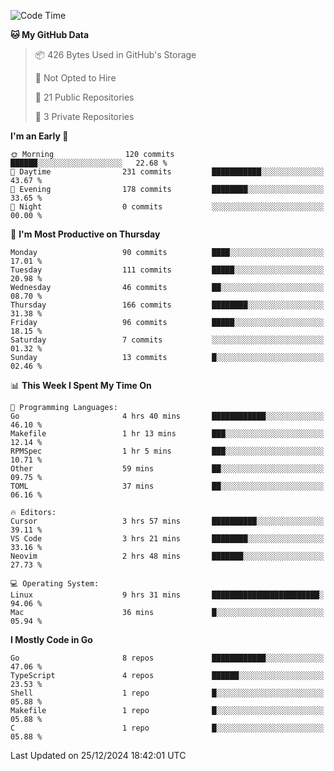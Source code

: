 <!--START_SECTION:waka-->
![Code Time](http://img.shields.io/badge/Code%20Time-1%2C018%20hrs%2020%20mins-blue)

**🐱 My GitHub Data** 

> 📦 426 Bytes Used in GitHub's Storage 
 > 
> 🚫 Not Opted to Hire
 > 
> 📜 21 Public Repositories 
 > 
> 🔑 3 Private Repositories 
 > 
**I'm an Early 🐤** 

```text
🌞 Morning                120 commits         ██████░░░░░░░░░░░░░░░░░░░   22.68 % 
🌆 Daytime                231 commits         ███████████░░░░░░░░░░░░░░   43.67 % 
🌃 Evening                178 commits         ████████░░░░░░░░░░░░░░░░░   33.65 % 
🌙 Night                  0 commits           ░░░░░░░░░░░░░░░░░░░░░░░░░   00.00 % 
```
📅 **I'm Most Productive on Thursday** 

```text
Monday                   90 commits          ████░░░░░░░░░░░░░░░░░░░░░   17.01 % 
Tuesday                  111 commits         █████░░░░░░░░░░░░░░░░░░░░   20.98 % 
Wednesday                46 commits          ██░░░░░░░░░░░░░░░░░░░░░░░   08.70 % 
Thursday                 166 commits         ████████░░░░░░░░░░░░░░░░░   31.38 % 
Friday                   96 commits          █████░░░░░░░░░░░░░░░░░░░░   18.15 % 
Saturday                 7 commits           ░░░░░░░░░░░░░░░░░░░░░░░░░   01.32 % 
Sunday                   13 commits          █░░░░░░░░░░░░░░░░░░░░░░░░   02.46 % 
```


📊 **This Week I Spent My Time On** 

```text
💬 Programming Languages: 
Go                       4 hrs 40 mins       ████████████░░░░░░░░░░░░░   46.10 % 
Makefile                 1 hr 13 mins        ███░░░░░░░░░░░░░░░░░░░░░░   12.14 % 
RPMSpec                  1 hr 5 mins         ███░░░░░░░░░░░░░░░░░░░░░░   10.71 % 
Other                    59 mins             ██░░░░░░░░░░░░░░░░░░░░░░░   09.75 % 
TOML                     37 mins             ██░░░░░░░░░░░░░░░░░░░░░░░   06.16 % 

🔥 Editors: 
Cursor                   3 hrs 57 mins       ██████████░░░░░░░░░░░░░░░   39.11 % 
VS Code                  3 hrs 21 mins       ████████░░░░░░░░░░░░░░░░░   33.16 % 
Neovim                   2 hrs 48 mins       ███████░░░░░░░░░░░░░░░░░░   27.73 % 

💻 Operating System: 
Linux                    9 hrs 31 mins       ████████████████████████░   94.06 % 
Mac                      36 mins             █░░░░░░░░░░░░░░░░░░░░░░░░   05.94 % 
```

**I Mostly Code in Go** 

```text
Go                       8 repos             ████████████░░░░░░░░░░░░░   47.06 % 
TypeScript               4 repos             ██████░░░░░░░░░░░░░░░░░░░   23.53 % 
Shell                    1 repo              █░░░░░░░░░░░░░░░░░░░░░░░░   05.88 % 
Makefile                 1 repo              █░░░░░░░░░░░░░░░░░░░░░░░░   05.88 % 
C                        1 repo              █░░░░░░░░░░░░░░░░░░░░░░░░   05.88 % 
```




 Last Updated on 25/12/2024 18:42:01 UTC
<!--END_SECTION:waka-->
